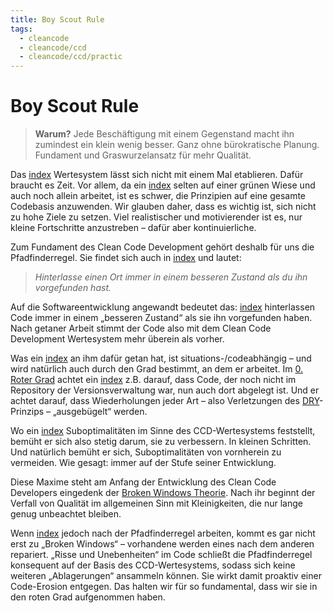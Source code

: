 ```yaml
---
title: Boy Scout Rule
tags:
  - cleancode
  - cleancode/ccd
  - cleancode/ccd/practic
---
```

# Boy Scout Rule

>**Warum?**
>Jede Beschäftigung mit einem Gegenstand macht ihn zumindest ein klein wenig besser. Ganz ohne bürokratische Planung. Fundament und Graswurzelansatz für mehr Qualität.

Das [index](docs/main/CleanCode/1.%20CleanCodeDeveloper/index.md) Wertesystem lässt sich nicht mit einem Mal etablieren. Dafür braucht es Zeit. Vor allem, da ein [index](docs/main/CleanCode/1.%20CleanCodeDeveloper/index.md) selten auf einer grünen Wiese und auch noch allein arbeitet, ist es schwer, die Prinzipien auf eine gesamte Codebasis anzuwenden. Wir glauben daher, dass es wichtig ist, sich nicht zu hohe Ziele zu setzen. Viel realistischer und motivierender ist es, nur kleine Fortschritte anzustreben – dafür aber kontinuierliche.

Zum Fundament des Clean Code Development gehört deshalb für uns die Pfadfinderregel. Sie findet sich auch in [index](docs/main/CleanCode/index.md) und lautet: 
>_Hinterlasse einen Ort immer in einem besseren Zustand als du ihn vorgefunden hast._

Auf die Softwareentwicklung angewandt bedeutet das: [index](docs/main/CleanCode/1.%20CleanCodeDeveloper/index.md) hinterlassen Code immer in einem „besseren Zustand“ als sie ihn vorgefunden haben. Nach getaner Arbeit stimmt der Code also mit dem Clean Code Development Wertesystem mehr überein als vorher.

Was ein [index](docs/main/CleanCode/1.%20CleanCodeDeveloper/index.md) an ihm dafür getan hat, ist situations-/codeabhängig – und wird natürlich auch durch den Grad bestimmt, an dem er arbeitet. Im [0. Roter Grad](docs/main/CleanCode/1.%20CleanCodeDeveloper/Grade/0.%20Roter%20Grad.md) achtet ein [index](docs/main/CleanCode/1.%20CleanCodeDeveloper/index.md) z.B. darauf, dass Code, der noch nicht im Repository der Versionsverwaltung war, nun auch dort abgelegt ist. Und er achtet darauf, dass Wiederholungen jeder Art – also Verletzungen des [DRY](docs/main/CleanCode/1.%20CleanCodeDeveloper/Prinzipien/DRY.md)-Prinzips – „ausgebügelt“ werden.

Wo ein [index](docs/main/CleanCode/1.%20CleanCodeDeveloper/index.md) Suboptimalitäten im Sinne des CCD-Wertesystems feststellt, bemüht er sich also stetig darum, sie zu verbessern. In kleinen Schritten. Und natürlich bemüht er sich, Suboptimalitäten von vornherein zu vermeiden. Wie gesagt: immer auf der Stufe seiner Entwicklung.

Diese Maxime steht am Anfang der Entwicklung des Clean Code Developers eingedenk der [Broken Windows Theorie](http://de.wikipedia.org/wiki/Broken-Windows-Theorie). Nach ihr beginnt der Verfall von Qualität im allgemeinen Sinn mit Kleinigkeiten, die nur lange genug unbeachtet bleiben.

Wenn [index](docs/main/CleanCode/1.%20CleanCodeDeveloper/index.md) jedoch nach der Pfadfinderregel arbeiten, kommt es gar nicht erst zu „Broken Windows“ – vorhandene werden eines nach dem anderen repariert. „Risse und Unebenheiten“ im Code schließt die Pfadfinderregel konsequent auf der Basis des CCD-Wertesystems, sodass sich keine weiteren „Ablagerungen“ ansammeln können. Sie wirkt damit proaktiv einer Code-Erosion entgegen. Das halten wir für so fundamental, dass wir sie in den roten Grad aufgenommen haben.